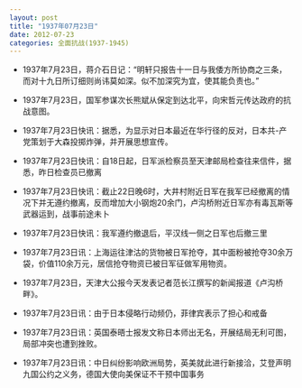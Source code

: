 ```yaml
---
layout: post
title: "1937年07月23日"
date: 2012-07-23
categories: 全面抗战(1937-1945)
---
```


<meta name="referrer" content="no-referrer" />

- 1937年7月23日，蒋介石日记：“明轩只报告十一日与我倭方所协商之三条，而对十九日所订细则尚讳莫如深。似不加深究为宜，使其能负责也。”  

- 1937年7月23日，国军参谋次长熊斌从保定到达北平，向宋哲元传达政府的抗战意图。 

- 1937年7月23日快讯：据悉，为显示对日本最近在华行径的反对，日本共-产党策划于大森投掷炸弹，并开展思想宣传。 

- 1937年7月23日快讯：自18日起，日军派检察员至天津邮局检查往来信件，据悉，昨日检查员已撤离 

- 1937年7月23日快讯：截止22日晚6时，大井村附近日军在我军已经撤离的情况下并无遵约撤离，反而增加大小钢炮20余门，卢沟桥附近日军亦有毒瓦斯等武器运到，战事前途未卜 

- 1937年7月23日快讯：我军遵约撤退后，平汉线一侧之日军也后撤三里 

- 1937年7月23日讯：上海运往津沽的货物被日军抢夺，其中面粉被抢夺30余万袋，价值110余万元，居信抢夺物资已被日军征做军用物资。 

- 1937年7月23日，天津大公报今天发表记者范长江撰写的新闻报道《卢沟桥畔》。 

- 1937年7月23日讯：由于日本侵略行动频仍，菲律宾表示了担心和戒备 

- 1937年7月23日讯：英国泰晤士报发文称日本师出无名，开展结局无利可图，局部冲突也遭到挫败。 

- 1937年7月23日讯：中日纠纷影响欧洲局势，英美就此进行新接洽，艾登声明九国公约之义务，德国大使向美保证不干预中国事务 

